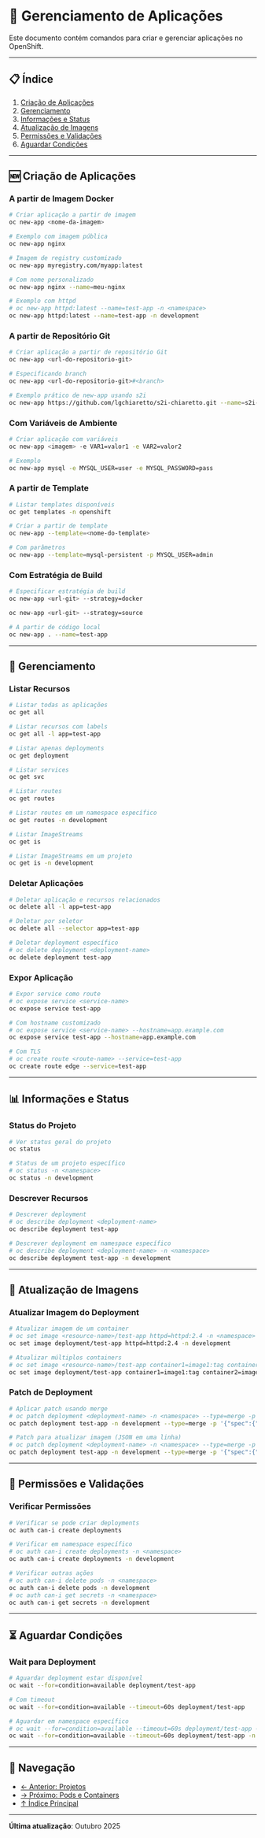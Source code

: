 # 🚀 Gerenciamento de Aplicações

Este documento contém comandos para criar e gerenciar aplicações no OpenShift.

---

## 📋 Índice

1. [Criação de Aplicações](#criação-de-aplicações)
2. [Gerenciamento](#gerenciamento)
3. [Informações e Status](#informações-e-status)
4. [Atualização de Imagens](#atualização-de-imagens)
5. [Permissões e Validações](#permissões-e-validações)
6. [Aguardar Condições](#aguardar-condições)

---

## 🆕 Criação de Aplicações

### A partir de Imagem Docker
```bash ignore-test
# Criar aplicação a partir de imagem
oc new-app <nome-da-imagem>
```

```bash ignore-test
# Exemplo com imagem pública
oc new-app nginx
```

```bash ignore-test
# Imagem de registry customizado
oc new-app myregistry.com/myapp:latest
```

```bash ignore-test
# Com nome personalizado
oc new-app nginx --name=meu-nginx
```

```bash
# Exemplo com httpd
# oc new-app httpd:latest --name=test-app -n <namespace>
oc new-app httpd:latest --name=test-app -n development
```

### A partir de Repositório Git
```bash ignore-test
# Criar aplicação a partir de repositório Git
oc new-app <url-do-repositorio-git>
```

```bash ignore-test
# Especificando branch
oc new-app <url-do-repositorio-git>#<branch>
```

```bash
# Exemplo prático de new-app usando s2i
oc new-app https://github.com/lgchiaretto/s2i-chiaretto.git --name=s2i-chiaretto
```

### Com Variáveis de Ambiente
```bash ignore-test
# Criar aplicação com variáveis
oc new-app <imagem> -e VAR1=valor1 -e VAR2=valor2
```

```bash ignore-test
# Exemplo
oc new-app mysql -e MYSQL_USER=user -e MYSQL_PASSWORD=pass
```

### A partir de Template
```bash
# Listar templates disponíveis
oc get templates -n openshift
```

```bash ignore-test
# Criar a partir de template
oc new-app --template=<nome-do-template>
```

```bash ignore-test
# Com parâmetros
oc new-app --template=mysql-persistent -p MYSQL_USER=admin
```

### Com Estratégia de Build
```bash ignore-test
# Especificar estratégia de build
oc new-app <url-git> --strategy=docker
```
```bash  ignore
oc new-app <url-git> --strategy=source
```

```bash ignore-test
# A partir de código local
oc new-app . --name=test-app
```

---

## 🔧 Gerenciamento

### Listar Recursos
```bash
# Listar todas as aplicações
oc get all
```

```bash
# Listar recursos com labels
oc get all -l app=test-app
```

```bash
# Listar apenas deployments
oc get deployment
```

```bash
# Listar services
oc get svc
```

```bash
# Listar routes
oc get routes
```

```bash
# Listar routes em um namespace específico
oc get routes -n development
```

```bash
# Listar ImageStreams
oc get is
```

```bash
# Listar ImageStreams em um projeto
oc get is -n development
```

### Deletar Aplicações
```bash ignore-test
# Deletar aplicação e recursos relacionados
oc delete all -l app=test-app
```

```bash ignore-test
# Deletar por seletor
oc delete all --selector app=test-app
```

```bash ignore-test
# Deletar deployment específico
# oc delete deployment <deployment-name>
oc delete deployment test-app
```

### Expor Aplicação
```bash ignore-test
# Expor service como route
# oc expose service <service-name>
oc expose service test-app
```

```bash ignore-test
# Com hostname customizado
# oc expose service <service-name> --hostname=app.example.com
oc expose service test-app --hostname=app.example.com
```

```bash
# Com TLS
# oc create route <route-name> --service=test-app
oc create route edge --service=test-app
```

---

## 📊 Informações e Status

### Status do Projeto
```bash
# Ver status geral do projeto
oc status
```

```bash
# Status de um projeto específico
# oc status -n <namespace>
oc status -n development
```

### Descrever Recursos
```bash
# Descrever deployment
# oc describe deployment <deployment-name>
oc describe deployment test-app
```

```bash
# Descrever deployment em namespace específico
# oc describe deployment <deployment-name> -n <namespace>
oc describe deployment test-app -n development
```

---

## 🔄 Atualização de Imagens

### Atualizar Imagem do Deployment
```bash
# Atualizar imagem de um container
# oc set image <resource-name>/test-app httpd=httpd:2.4 -n <namespace>
oc set image deployment/test-app httpd=httpd:2.4 -n development
```

```bash ignore-test
# Atualizar múltiplos containers
# oc set image <resource-name>/test-app container1=image1:tag container2=image2:tag
oc set image deployment/test-app container1=image1:tag container2=image2:tag
```

### Patch de Deployment
```bash
# Aplicar patch usando merge
# oc patch deployment <deployment-name> -n <namespace> --type=merge -p '{"spec":{"replicas":3}}'
oc patch deployment test-app -n development --type=merge -p '{"spec":{"replicas":3}}'
```

```bash
# Patch para atualizar imagem (JSON em uma linha)
# oc patch deployment <deployment-name> -n <namespace> --type=merge -p '{"spec":{"template":{"spec":{"containers":[{"name":"httpd","image":"httpd:latest"}]}}}}'
oc patch deployment test-app -n development --type=merge -p '{"spec":{"template":{"spec":{"containers":[{"name":"httpd","image":"httpd:latest"}]}}}}'
```

---

## 🔐 Permissões e Validações

### Verificar Permissões
```bash
# Verificar se pode criar deployments
oc auth can-i create deployments
```

```bash
# Verificar em namespace específico
# oc auth can-i create deployments -n <namespace>
oc auth can-i create deployments -n development
```

```bash
# Verificar outras ações
# oc auth can-i delete pods -n <namespace>
oc auth can-i delete pods -n development
# oc auth can-i get secrets -n <namespace>
oc auth can-i get secrets -n development
```

---

## ⏳ Aguardar Condições

### Wait para Deployment
```bash
# Aguardar deployment estar disponível
oc wait --for=condition=available deployment/test-app
```

```bash
# Com timeout
oc wait --for=condition=available --timeout=60s deployment/test-app
```

```bash
# Aguardar em namespace específico
# oc wait --for=condition=available --timeout=60s deployment/test-app -n <namespace>
oc wait --for=condition=available --timeout=60s deployment/test-app -n development
```
---

## 📖 Navegação

- [← Anterior: Projetos](02-projetos.md)
- [→ Próximo: Pods e Containers](04-pods-containers.md)
- [↑ Índice Principal](README.md)

---

**Última atualização**: Outubro 2025

